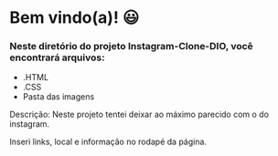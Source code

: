 # Bem vindo(a)! :smiley:



### Neste diretório do projeto Instagram-Clone-DIO, você encontrará arquivos:



- .HTML
- .CSS
- Pasta das imagens



Descrição: Neste projeto tentei deixar ao máximo parecido com o do instagram. 

Inseri links, local e informação no rodapé da página.

